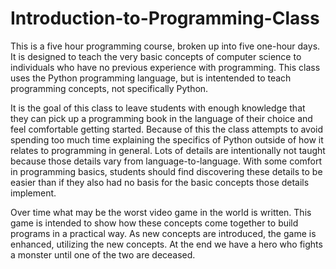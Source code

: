 # Introduction-to-Programming-Class
This is a five hour programming course, broken up into five one-hour days. It is designed to teach the very basic concepts of computer science to individuals who have no previous experience with programming. This class uses the Python programming language, but is intentended to teach programming concepts, not specifically Python.

It is the goal of this class to leave students with enough knowledge that they can pick up a programming book in the language of their choice and feel comfortable getting started. Because of this the class attempts to avoid spending too much time explaining the specifics of Python outside of how it relates to programming in general. Lots of details are intentionally not taught because those details vary from language-to-language. With some comfort in programming basics, students should find discovering these details to be easier than if they also had no basis for the basic concepts those details implement.

Over time what may be the worst video game in the world is written. This game is intended to show how these concepts come together to build programs in a practical way. As new concepts are introduced, the game is enhanced, utilizing the new concepts. At the end we have a hero who fights a monster until one of the two are deceased.
